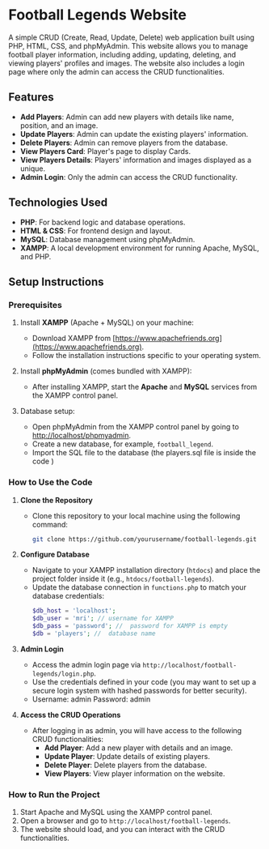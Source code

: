 # Football Legends Website

A simple CRUD (Create, Read, Update, Delete) web application built using PHP, HTML, CSS, and phpMyAdmin. This website allows you to manage football player information, including adding, updating, deleting, and viewing players' profiles and images. The website also includes a login page where only the admin can access the CRUD functionalities.

## Features
- **Add Players**: Admin can add new players with details like name, position, and an image.
- **Update Players**: Admin can update the existing players' information.
- **Delete Players**: Admin can remove players from the database.
- **View Players Card**: Player's page to display Cards.
- **View Players Details**: Players' information and images displayed as a unique.
- **Admin Login**: Only the admin can access the CRUD functionality.
  
## Technologies Used
- **PHP**: For backend logic and database operations.
- **HTML & CSS**: For frontend design and layout.
- **MySQL**: Database management using phpMyAdmin.
- **XAMPP**: A local development environment for running Apache, MySQL, and PHP.

## Setup Instructions

### Prerequisites
1. Install **XAMPP** (Apache + MySQL) on your machine:
   - Download XAMPP from [https://www.apachefriends.org](https://www.apachefriends.org).
   - Follow the installation instructions specific to your operating system.

2. Install **phpMyAdmin** (comes bundled with XAMPP):
   - After installing XAMPP, start the **Apache** and **MySQL** services from the XAMPP control panel.

3. Database setup:
   - Open phpMyAdmin from the XAMPP control panel by going to [http://localhost/phpmyadmin](http://localhost/phpmyadmin).
   - Create a new database, for example, `football_legend`.
   - Import the SQL file to the database (the players.sql file is inside the code )
   
### How to Use the Code

1. **Clone the Repository**
   - Clone this repository to your local machine using the following command:
     ```bash
     git clone https://github.com/yourusername/football-legends.git
     ```

2. **Configure Database**
   - Navigate to your XAMPP installation directory (`htdocs`) and place the project folder inside it (e.g., `htdocs/football-legends`).
   - Update the database connection in `functions.php` to match your database credentials:
     ```php
     $db_host = 'localhost';
     $db_user = 'mri'; // username for XAMPP
     $db_pass = 'password'; //  password for XAMPP is empty
     $db = 'players'; //  database name
     ```

3. **Admin Login**
   - Access the admin login page via `http://localhost/football-legends/login.php`.
   - Use the credentials defined in your code (you may want to set up a secure login system with hashed passwords for better security).
   - Username: admin Password: admin

4. **Access the CRUD Operations**
   - After logging in as admin, you will have access to the following CRUD functionalities:
     - **Add Player**: Add a new player with details and an image.
     - **Update Player**: Update details of existing players.
     - **Delete Player**: Delete players from the database.
     - **View Players**: View player information on the website.

### How to Run the Project

1. Start Apache and MySQL using the XAMPP control panel.
2. Open a browser and go to `http://localhost/football-legends`.
3. The website should load, and you can interact with the CRUD functionalities.
